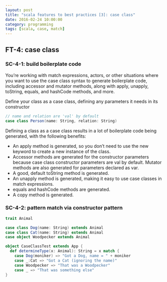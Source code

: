 ```yaml
---
layout: post
title: "scala features to best practices [3]: case class"
date: 2016-02-24 10:00:00
category: programming
tags: [scala, case, match]
---
```


## FT-4: case class

### SC-4-1: build boilerplate code

You’re working with match expressions, actors, or other situations where you want to use the case class syntax to generate boilerplate code, including accessor and mutator methods, along with apply, unapply, toString, equals, and hashCode methods, and more.

Define your class as a case class, defining any parameters it needs in its constructor

```scala
// name and relation are 'val' by default
case class Person(name: String, relation: String)
```

Defining a class as a case class results in a lot of boilerplate code being generated, with the following benefits:

* An apply method is generated, so you don’t need to use the new keyword to create a new instance of the class.
* Accessor methods are generated for the constructor parameters because case class constructor parameters are val by default. Mutator methods are also generated for parameters declared as var.
* A good, default toString method is generated.
* An unapply method is generated, making it easy to use case classes in match expressions.
* equals and hashCode methods are generated.
* A copy method is generated.

### SC-4-2: pattern match via constructor pattern

```scala
trait Animal

case class Dog(name: String) extends Animal
case class Cat(name: String) extends Animal
case object Woodpecker extends Animal

object CaseClassTest extends App {
  def determineType(x: Animal): String = x match {
    case Dog(moniker) => "Got a Dog, name = " + moniker
    case _:Cat => "Got a Cat (ignoring the name)"
    case Woodpecker => "That was a Woodpecker"
    case _ => "That was something else"
}
```
